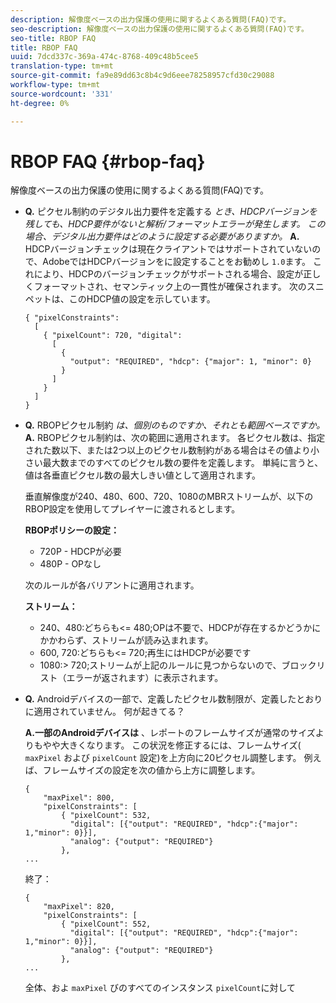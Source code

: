 ```yaml
---
description: 解像度ベースの出力保護の使用に関するよくある質問(FAQ)です。
seo-description: 解像度ベースの出力保護の使用に関するよくある質問(FAQ)です。
seo-title: RBOP FAQ
title: RBOP FAQ
uuid: 7dcd337c-369a-474c-8768-409c48b5cee5
translation-type: tm+mt
source-git-commit: fa9e89dd63c8b4c9d6eee78258957cfd30c29088
workflow-type: tm+mt
source-wordcount: '331'
ht-degree: 0%

---
```



# RBOP FAQ {#rbop-faq}

解像度ベースの出力保護の使用に関するよくある質問(FAQ)です。

* **Q.** ピクセル制約のデジタル出力要件を定義する *とき、HDCPバージョンを残しても、HDCP要件がないと解析/フォーマットエラーが発生します。 この場合、デジタル出力要件はどのように設定する必要がありますか。* **A.** HDCPバージョンチェックは現在クライアントではサポートされていないので、AdobeではHDCPバージョンをに設定することをお勧めし `1.0`ます。 これにより、HDCPのバージョンチェックがサポートされる場合、設定が正しくフォーマットされ、セマンティック上の一貫性が確保されます。 次のスニペットは、このHDCP値の設定を示しています。

   ```
   { "pixelConstraints":  
     [  
       { "pixelCount": 720, "digital":  
         [  
           {  
             "output": "REQUIRED", "hdcp": {"major": 1, "minor": 0}  
           }  
         ]  
       }  
     ]  
   }
   ```

* **Q.** RBOPピクセル制約 *は、個別のものですか、それとも範囲ベースですか。* **A.** RBOPピクセル制約は、次の範囲に適用されます。 各ピクセル数は、指定された数以下、または2つ以上のピクセル数制約がある場合はその値より小さい最大数までのすべてのピクセル数の要件を定義します。 単純に言うと、値は各垂直ピクセル数の最大しきい値として適用されます。

   垂直解像度が240、480、600、720、1080のMBRストリームが、以下のRBOP設定を使用してプレイヤーに渡されるとします。

   **RBOPポリシーの設定：**

   * 720P - HDCPが必要
   * 480P - OPなし

   次のルールが各バリアントに適用されます。

   **ストリーム：**

   * 240、480:どちらも&lt;= 480;OPは不要で、HDCPが存在するかどうかにかかわらず、ストリームが読み込まれます。
   * 600, 720:どちらも&lt;= 720;再生にはHDCPが必要です
   * 1080:> 720;ストリームが上記のルールに見つからないので、ブロックリスト（エラーが返されます）に表示されます。


* **Q.** Androidデバイスの一部で、定義したピクセル数制限が、定義したとおりに適用されていません。 何が起きてる？

   **A.一部のAndroidデバイスは** 、レポートのフレームサイズが通常のサイズよりもやや大きくなります。 この状況を修正するには、フレームサイズ( `maxPixel` および `pixelCount` 設定)を上方向に20ピクセル調整します。 例えば、フレームサイズの設定を次の値から上方に調整します。

   ```
   { 
       "maxPixel": 800, 
       "pixelConstraints": [ 
           { "pixelCount": 532, 
             "digital": [{"output": "REQUIRED", "hdcp":{"major": 1,"minor": 0}}], 
             "analog": {"output": "REQUIRED"} 
           }, 
   ... 
   ```

   終了：

   ```
   { 
       "maxPixel": 820, 
       "pixelConstraints": [ 
           { "pixelCount": 552, 
             "digital": [{"output": "REQUIRED", "hdcp":{"major": 1,"minor": 0}}], 
             "analog": {"output": "REQUIRED"} 
           }, 
   ... 
   ```

   全体、およ `maxPixel` びのすべてのインスタンス `pixelCount`に対して

